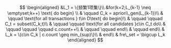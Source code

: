 $$
    \begin{aligned}
        &L_1 = \{频繁1项集\}\\
        &for(k=2;L_{k-1} \neq \emptyset;k++) \text{ do begin} \\
        & \qquad C_k = apriori\_gen(L_{k-1})\\
        & \qquad \text{for all transactions } t\in D\text{ do begin}\\
        & \qquad \qquad C_t = subset(C_k,t)\\
        & \qquad \qquad \text{for all candidates }c\in C_t do\\
        & \qquad \qquad \qquad c.count++\\
        & \qquad \qquad end\\
        & \qquad end\\
        & L_k = \{c\in C_k | c.count \geq min_{sup}\}\\
        & end\\
        & fre\_set = \bigcup L_k
    \end{aligned}
$$